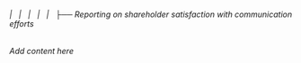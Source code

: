 ###### |   |   |   |   |   ├── Reporting on shareholder satisfaction with communication efforts

*Add content here*